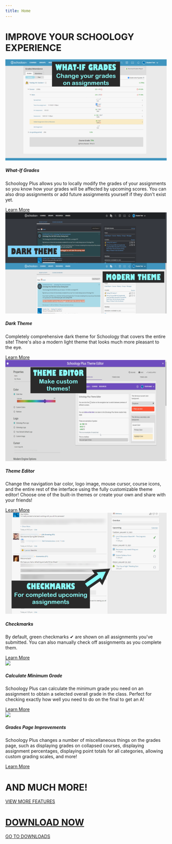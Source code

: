 ```yaml
---
title: Home
---
```

# IMPROVE YOUR SCHOOLOGY EXPERIENCE

<div class="row">
    <div class="col s12 m6">
        <div class="large blue lighten-4 card hoverable z-depth-3">
            <div class="card-image">
                <img class="materialboxed" src="/imgs/what-if-grades.png">
            </div>
            <div class="card-content">
                <h5 class="blue-text text-darken-2 card-header">What-If Grades</h5>
                <p>Schoology Plus allows you to locally modify the grades of your assignments so you know how
                    your grades will be affected by upcoming scores. You can also drop assignments or add future assignments
                    yourself if they don't exist yet.</p>
            </div>
            <div class="card-action">
                <a class="blue-text text-darken-2" href="/docs/grades">Learn More</a>
            </div>
        </div>
    </div>
    <div class="col s12 m6">
        <div class="large blue lighten-4 card hoverable z-depth-3">
            <div class="card-image">
                <img class="materialboxed" src="/imgs/themes.png">
            </div>
            <div class="card-content">
                <h5 class="blue-text text-darken-2 card-header">Dark Theme</h5>
                <p>Completely comprehensive dark theme for Schoology that covers the entire site! There's also a modern light theme that looks much more pleasant to the eye.</p>
            </div>
            <div class="card-action">
                <a class="blue-text text-darken-2" href="/docs/themes/dark">Learn More</a>
            </div>
        </div>
    </div>
    <div class="col s12 m6">
        <div class="large blue lighten-4 card hoverable z-depth-3">
            <div class="card-image">
                <img class="materialboxed" src="/imgs/theme-editor.png">
            </div>
            <div class="card-content">
                <h5 class="blue-text text-darken-2 card-header">Theme Editor</h5>
                <p>Change the navigation bar color, logo image, mouse cursor, course icons, and the entire rest of the interface using the
                    fully customizable theme editor! Choose one of the built-in themes or create your own and
                    share with your friends!</p>
            </div>
            <div class="card-action">
                <a class="blue-text text-darken-2" href="/docs/themes">Learn More</a>
            </div>
        </div>
    </div>
    <div class="col s12 m6">
        <div class="large blue lighten-4 card hoverable z-depth-3">
            <div class="card-image">
                <img class="materialboxed" src="/imgs/checkmarks.png">
            </div>
            <div class="card-content">
                <h5 class="blue-text text-darken-2 card-header">Checkmarks</h5>
                <p>By default, green checkmarks ✔ are shown on all assignments you've submitted. You can also manually check off assignments as you complete them.</p>
            </div>
            <div class="card-action">
                <a class="blue-text text-darken-2" href="/features#check-marks-for-submitted-upcoming-assignments">Learn More</a>
            </div>
        </div>
    </div>
    <div class="col s12 m6">
        <div class="large blue lighten-4 card hoverable z-depth-3">
            <div class="card-image">
                <img class="materialboxed" src="https://i.imgur.com/HYAv5ld.gif">
            </div>
            <div class="card-content">
                <h5 class="blue-text text-darken-2 card-header">Calculate Minimum Grade</h5>
                <p>Schoology Plus can calculate the minimum grade you need on an assignment to obtain a selected overall grade in the class. Perfect for checking exactly how well you need to do on the final to get an A!</p>
            </div>
            <div class="card-action">
                <a class="blue-text text-darken-2" href="/docs/grades#calculating-minimum-grades">Learn More</a>
            </div>
        </div>
    </div>
    <div class="col s12 m6">
        <div class="large blue lighten-4 card hoverable z-depth-3">
            <div class="card-image">
                <img class="materialboxed" src="https://i.imgur.com/JCr2oEW.png">
            </div>
            <div class="card-content">
                <h5 class="blue-text text-darken-2 card-header">Grades Page Improvements</h5>
                <p>Schoology Plus changes a number of miscellaneous things on the grades page, such as displaying grades on collapsed courses, displaying assignment percentages, displaying point totals for all categories, allowing custom grading scales, and more!</p>
            </div>
            <div class="card-action">
                <a class="blue-text text-darken-2" href="/features#grades-page-improvements">Learn More</a>
            </div>
        </div>
    </div>
</div>

# AND MUCH MORE!
<p class="center-align">
    <a href="/features" class="blue waves-effect waves-light btn-large" style="width: 300px;">VIEW MORE FEATURES</a>
</p>

# [DOWNLOAD NOW](/download)
<p class="center-align">
    <a href="/download" class="blue waves-effect waves-light btn-large" style="width: 300px;">GO TO DOWNLOADS</a>
</p>